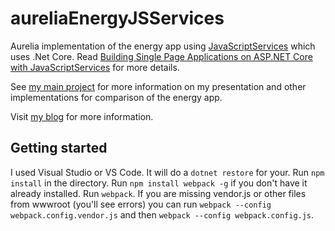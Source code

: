 # aureliaEnergyJSServices

Aurelia implementation of the energy app using [JavaScriptServices](https://github.com/aspnet/JavaScriptServices) which uses .Net Core.
Read [Building Single Page Applications on ASP.NET Core with JavaScriptServices](https://blogs.msdn.microsoft.com/webdev/2017/02/14/building-single-page-applications-on-asp-net-core-with-javascriptservices/) for more details.

See [my main project](https://github.com/aligneddev/JQueryToAurelia) for more information on my presentation and other implementations for comparison of the energy app.

Visit [my blog](http://www.aligneddev.net/blog/2016/JavaScript-Mess-To-CleanerCode-Step-4/) for more information.

## Getting started

I used Visual Studio or VS Code.
It will do a `dotnet restore` for your.
Run `npm install` in the directory.
Run `npm install webpack -g` if you don't have it already installed.
Run `webpack`.
If you are missing vendor.js or other files from wwwroot (you'll see errors) you can run `webpack --config webpack.config.vendor.js` and then 
`webpack --config webpack.config.js`.
